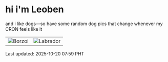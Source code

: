 # hi i'm Leoben

and i like dogs—so have some random dog pics that change whenever my CRON feels like it

|  |  |
|--------|----------|
| ![Borzoi](https://random-dog-vercel.vercel.app/api/random-borzoi?v=1760918386) | ![Labrador](https://random-dog-vercel.vercel.app/api/random-labrador?v=1760918386) |

Last updated: 2025-10-20 07:59 PHT
